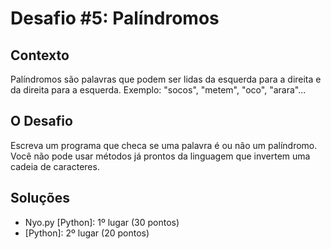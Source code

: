 # Desafio #5: Palíndromos

## Contexto

Palíndromos são palavras que podem ser lidas da esquerda para a direita e da direita para a esquerda. Exemplo: "socos", "metem", "oco", "arara"...

## O Desafio

Escreva um programa que checa se uma palavra é ou não um palíndromo. Você não pode usar métodos já prontos da linguagem que invertem uma cadeia de caracteres.

## Soluções

- Nyo.py [Python]: 1º lugar (30 pontos)
- </Nathan> [Python]: 2º lugar (20 pontos)
